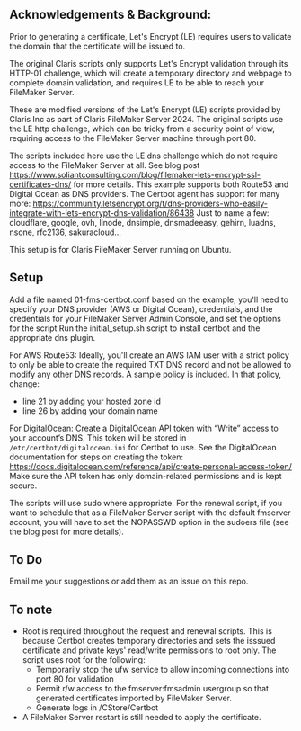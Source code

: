## Acknowledgements & Background:

Prior to generating a certificate, Let's Encrypt (LE) requires users to validate the domain that the certificate will be issued to.

The original Claris scripts only supports Let's Encrypt validation through its HTTP-01 challenge, which will create a temporary directory and webpage to complete domain validation, and requires LE to be able to reach your FileMaker Server.

These are modified versions of the Let's Encrypt (LE) scripts provided by Claris Inc as part of Claris FileMaker Server 2024.
The original scripts use the LE http challenge, which can be tricky from a security point of view, requiring access to the FileMaker Server machine through port 80.

The scripts included here use the LE dns challenge which do not require access to the FileMaker Server at all.
See blog post <https://www.soliantconsulting.com/blog/filemaker-lets-encrypt-ssl-certificates-dns/> for more details.
This example supports both Route53 and Digital Ocean as DNS providers. The Certbot agent has support for many more:
https://community.letsencrypt.org/t/dns-providers-who-easily-integrate-with-lets-encrypt-dns-validation/86438
Just to name a few: cloudflare, google, ovh, linode, dnsimple, dnsmadeeasy, gehirn, luadns, nsone, rfc2136, sakuracloud...

This setup is for Claris FileMaker Server running on Ubuntu.

## Setup

Add a file named 01-fms-certbot.conf based on the example, you'll need to specify your DNS provider (AWS or Digital Ocean), credentials, and the credentials for your FileMaker Server Admin Console, and set the options for the script
Run the initial_setup.sh script to install certbot and the appropriate dns plugin.

For AWS Route53:
Ideally, you'll create an AWS IAM user with a strict policy to only be able to create the required TXT DNS record and not be allowed to modify any other DNS records. A sample policy is included. In that policy, change:
- line 21 by adding your hosted zone id
- line 26 by adding your domain name

For DigitalOcean:
Create a DigitalOcean API token with “Write” access to your account’s DNS. This token will be stored in `/etc/certbot/digitalocean.ini` for Certbot to use. See the DigitalOcean documentation for steps on creating the token: https://docs.digitalocean.com/reference/api/create-personal-access-token/
Make sure the API token has only domain-related permissions and is kept secure.

The scripts will use sudo where appropriate.  For the renewal script, if you want to schedule that as a FileMaker Server script with the default fmserver account, you will have to set the NOPASSWD option in the sudoers file (see the blog post for more details).

## To Do


Email me your suggestions or add them as an issue on this repo.


## To note

- Root is required throughout the request and renewal scripts. This is because Certbot creates temporary directories and sets the isssued certificate and private keys' read/write permissions to root only. 
  The script uses root for the following:
    - Temporarily stop the ufw service to allow incoming connections into port 80 for validation
    - Permit r/w access to the fmserver:fmsadmin usergroup so that generated certificates imported by FileMaker Server.
    - Generate logs in /CStore/Certbot
- A FileMaker Server restart is still needed to apply the certificate.
